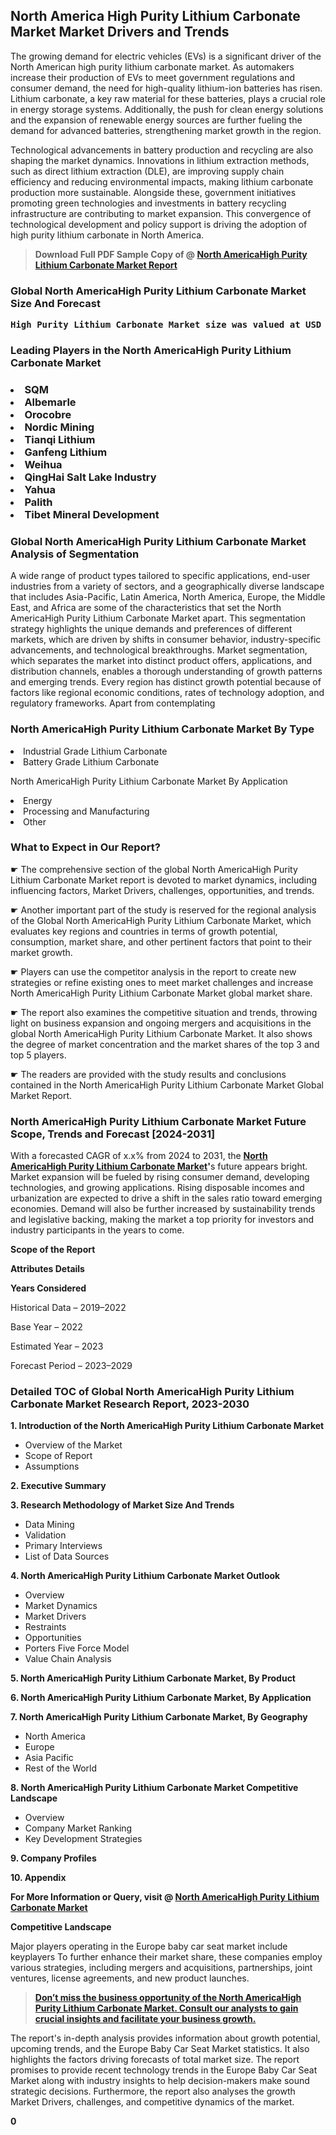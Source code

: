 <p> <h2>North America High Purity Lithium Carbonate Market Market Drivers and Trends</h2><p>The growing demand for electric vehicles (EVs) is a significant driver of the North American high purity lithium carbonate market. As automakers increase their production of EVs to meet government regulations and consumer demand, the need for high-quality lithium-ion batteries has risen. Lithium carbonate, a key raw material for these batteries, plays a crucial role in energy storage systems. Additionally, the push for clean energy solutions and the expansion of renewable energy sources are further fueling the demand for advanced batteries, strengthening market growth in the region.</p><p>Technological advancements in battery production and recycling are also shaping the market dynamics. Innovations in lithium extraction methods, such as direct lithium extraction (DLE), are improving supply chain efficiency and reducing environmental impacts, making lithium carbonate production more sustainable. Alongside these, government initiatives promoting green technologies and investments in battery recycling infrastructure are contributing to market expansion. This convergence of technological development and policy support is driving the adoption of high purity lithium carbonate in North America.</p></p><blockquote id="" class=""><strong>Download Full PDF Sample Copy of @&nbsp;<a href="https://www.verifiedmarketreports.com/download-sample/?rid=510530&utm_source=GitHub-Jan&utm_medium=281" target="_blank">North AmericaHigh Purity Lithium Carbonate Market Report</a>&nbsp;&nbsp;</strong></blockquote><h3 id="" class=""><strong>Global&nbsp;North AmericaHigh Purity Lithium Carbonate Market Size And Forecast</strong></h3><pre class="reader-text-block__code-block"><strong>High Purity Lithium Carbonate Market size was valued at USD 2.25 Billion in 2022 and is projected to reach USD 4.60 Billion by 2030, growing at a CAGR of 9.60% from 2024 to 2030.</strong></pre><h3 id="" class="">Leading Players in the&nbsp;North AmericaHigh Purity Lithium Carbonate Market</h3><h3 class=""></Li><Li>SQM</Li><Li> Albemarle</Li><Li> Orocobre</Li><Li> Nordic Mining</Li><Li> Tianqi Lithium</Li><Li> Ganfeng Lithium</Li><Li> Weihua</Li><Li> QingHai Salt Lake Industry</Li><Li> Yahua</Li><Li> Palith</Li><Li> Tibet Mineral Development</h3><h3 id="" class="">Global&nbsp;North AmericaHigh Purity Lithium Carbonate Market Analysis of Segmentation</h3><p id="" class="">A wide range of product types tailored to specific applications, end-user industries from a variety of sectors, and a geographically diverse landscape that includes Asia-Pacific, Latin America, North America, Europe, the Middle East, and Africa are some of the characteristics that set the North AmericaHigh Purity Lithium Carbonate Market apart. This segmentation strategy highlights the unique demands and preferences of different markets, which are driven by shifts in consumer behavior, industry-specific advancements, and technological breakthroughs. Market segmentation, which separates the market into distinct product offers, applications, and distribution channels, enables a thorough understanding of growth patterns and emerging trends. Every region has distinct growth potential because of factors like regional economic conditions, rates of technology adoption, and regulatory frameworks. Apart from contemplating</p><h3 id="" class="">North AmericaHigh Purity Lithium Carbonate Market&nbsp;By Type</h3><p></Li><Li>Industrial Grade Lithium Carbonate</Li><Li> Battery Grade Lithium Carbonate</p><div class="" data-test-id=""><p>North AmericaHigh Purity Lithium Carbonate Market&nbsp;By Application</p></div><p class=""></Li><Li>Energy</Li><Li> Processing and Manufacturing</Li><Li> Other</p><div class="" data-test-id=""><h3><span class="">What to Expect in Our Report?</span></h3></div><div class="" data-test-id=""><p><span class="">☛ The comprehensive section of the global North AmericaHigh Purity Lithium Carbonate Market report is devoted to market dynamics, including influencing factors, Market Drivers, challenges, opportunities, and trends.</span></p></div><div class="" data-test-id=""><p><span class="">☛ Another important part of the study is reserved for the regional analysis of the Global North AmericaHigh Purity Lithium Carbonate Market, which evaluates key regions and countries in terms of growth potential, consumption, market share, and other pertinent factors that point to their market growth.</span></p></div><div class="" data-test-id=""><p><span class="">☛ Players can use the competitor analysis in the report to create new strategies or refine existing ones to meet market challenges and increase North AmericaHigh Purity Lithium Carbonate Market global market share.</span></p></div><div class="" data-test-id=""><p><span class="">☛ The report also examines the competitive situation and trends, throwing light on business expansion and ongoing mergers and acquisitions in the global North AmericaHigh Purity Lithium Carbonate Market. It also shows the degree of market concentration and the market shares of the top 3 and top 5 players.</span></p></div><div class="" data-test-id=""><p><span class="">☛ The readers are provided with the study results and conclusions contained in the North AmericaHigh Purity Lithium Carbonate Market Global Market Report.</span></p></div><div class="" data-test-id=""><h3><span class="">North AmericaHigh Purity Lithium Carbonate Market Future Scope, Trends and Forecast [2024-2031]</span></h3></div><div class="" data-test-id=""><p><span class="">With a forecasted CAGR of x.x% from 2024 to 2031, the <strong><a href="https://www.verifiedmarketreports.com/download-sample/?rid=510530&utm_source=GitHub-Jan&utm_medium=281" target="_blank">North AmericaHigh Purity Lithium Carbonate Market</a>'</strong>s future appears bright. Market expansion will be fueled by rising consumer demand, developing technologies, and growing applications. Rising disposable incomes and urbanization are expected to drive a shift in the sales ratio toward emerging economies. Demand will also be further increased by sustainability trends and legislative backing, making the market a top priority for investors and industry participants in the years to come.</span></p><p id="ember66" class="ember-view reader-text-block__paragraph"><strong>Scope of the Report</strong></p><p id="ember67" class="ember-view reader-text-block__paragraph"><strong>Attributes Details</strong></p><p id="ember68" class="ember-view reader-text-block__paragraph"><strong>Years Considered</strong></p><p id="ember69" class="ember-view reader-text-block__paragraph">Historical Data &ndash; 2019&ndash;2022</p><p id="ember70" class="ember-view reader-text-block__paragraph">Base Year &ndash; 2022</p><p id="ember71" class="ember-view reader-text-block__paragraph">Estimated Year &ndash; 2023</p><p id="ember72" class="ember-view reader-text-block__paragraph">Forecast Period &ndash; 2023&ndash;2029</p></div><h3 id="" class="">Detailed TOC of Global North AmericaHigh Purity Lithium Carbonate Market Research Report, 2023-2030</h3><p id="" class=""><strong>1. Introduction of the North AmericaHigh Purity Lithium Carbonate Market</strong></p><ul><li>Overview of the Market</li><li>Scope of Report</li><li>Assumptions</li></ul><p id="" class=""><strong>2. Executive Summary</strong></p><p id="" class=""><strong>3. Research Methodology of Market Size And Trends</strong></p><ul><li>Data Mining</li><li>Validation</li><li>Primary Interviews</li><li>List of Data Sources</li></ul><p id="" class=""><strong>4. North AmericaHigh Purity Lithium Carbonate Market Outlook</strong></p><ul><li>Overview</li><li>Market Dynamics</li><li>Market Drivers</li><li>Restraints</li><li>Opportunities</li><li>Porters Five Force Model</li><li>Value Chain Analysis</li></ul><p id="" class=""><strong>5. North AmericaHigh Purity Lithium Carbonate Market, By Product</strong></p><p id="" class=""><strong>6. North AmericaHigh Purity Lithium Carbonate Market, By Application</strong></p><p id="" class=""><strong>7. North AmericaHigh Purity Lithium Carbonate Market, By Geography</strong></p><ul><li>North America</li><li>Europe</li><li>Asia Pacific</li><li>Rest of the World</li></ul><p id="" class=""><strong>8. North AmericaHigh Purity Lithium Carbonate Market Competitive Landscape</strong></p><ul><li>Overview</li><li>Company Market Ranking</li><li>Key Development Strategies</li></ul><p id="" class=""><strong>9. Company Profiles</strong></p><p id="" class=""><strong>10. Appendix</strong></p><p><strong>For More Information or Query, visit&nbsp;@ <a href="https://www.verifiedmarketreports.com/product/high-purity-lithium-carbonate-market/" target="_blank">North AmericaHigh Purity Lithium Carbonate Market</a></strong></p><p id="ember61" class="ember-view reader-text-block__paragraph"><strong>Competitive Landscape</strong></p><p id="ember62" class="ember-view reader-text-block__paragraph">Major players operating in the Europe baby car seat market include keyplayers To further enhance their market share, these companies employ various strategies, including mergers and acquisitions, partnerships, joint ventures, license agreements, and new product launches.</p><blockquote id="ember63" class="ember-view reader-text-block__blockquote"><strong><a href="https://www.verifiedmarketreports.com/download-sample/?rid=510530&utm_source=GitHub-Jan&utm_medium=281" target="_blank">Don&rsquo;t miss the business opportunity of the North AmericaHigh Purity Lithium Carbonate Market. Consult our analysts to gain crucial insights and facilitate your business growth.</a></strong></blockquote><p id="ember64" class="ember-view reader-text-block__paragraph">The report's in-depth analysis provides information about growth potential, upcoming trends, and the Europe Baby Car Seat Market statistics. It also highlights the factors driving forecasts of total market size. The report promises to provide recent technology trends in the Europe Baby Car Seat Market along with industry insights to help decision-makers make sound strategic decisions. Furthermore, the report also analyses the growth Market Drivers, challenges, and competitive dynamics of the market.</p><p class="ember-view reader-text-block__paragraph"><strong>0</strong></p>
